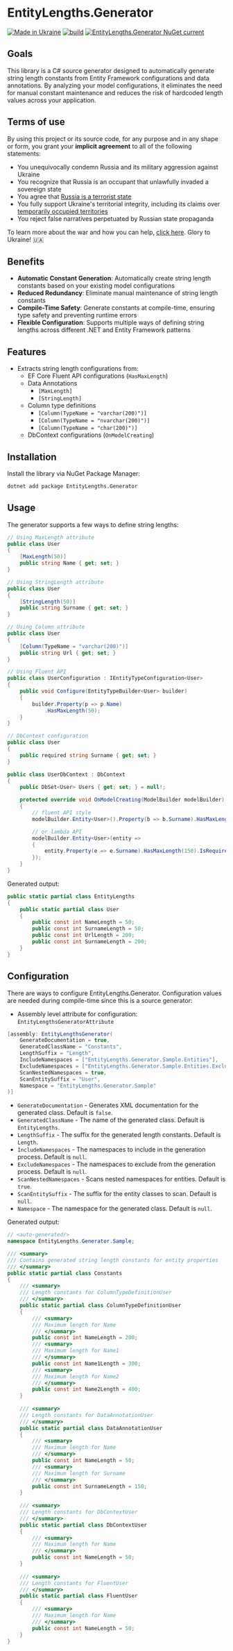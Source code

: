 # EntityLengths.Generator

[![Made in Ukraine](https://img.shields.io/badge/made_in-ukraine-ffd700.svg?labelColor=0057b7)](https://taraskovalenko.github.io/)
[![build](https://github.com/TarasKovalenko/EntityLengths.Generator/actions/workflows/dotnet.yml/badge.svg)](https://github.com/TarasKovalenko/EntityLengths.Generator/actions)
[![EntityLengths.Generator NuGet current](https://img.shields.io/nuget/v/EntityLengths.Generator?label=EntityLengths.Generator)](https://www.nuget.org/packages/EntityLengths.Generator/)

## Goals
This library is a C# source generator designed to automatically generate string length constants from Entity Framework configurations and data annotations.
By analyzing your model configurations, it eliminates the need for manual constant maintenance and reduces the risk of hardcoded length values across your application.

## Terms of use

By using this project or its source code, for any purpose and in any shape or form, you grant your **implicit agreement** to all of the following statements:

- You unequivocally condemn Russia and its military aggression against Ukraine
- You recognize that Russia is an occupant that unlawfully invaded a sovereign state
- You agree that [Russia is a terrorist state](https://www.europarl.europa.eu/doceo/document/RC-9-2022-0482_EN.html)
- You fully support Ukraine's territorial integrity, including its claims over [temporarily occupied territories](https://en.wikipedia.org/wiki/Russian-occupied_territories_of_Ukraine)
- You reject false narratives perpetuated by Russian state propaganda

To learn more about the war and how you can help, [click here](https://war.ukraine.ua/). Glory to Ukraine! 🇺🇦

## Benefits

- **Automatic Constant Generation**: Automatically create string length constants based on your existing model configurations
- **Reduced Redundancy**: Eliminate manual maintenance of string length constants
- **Compile-Time Safety**: Generate constants at compile-time, ensuring type safety and preventing runtime errors
- **Flexible Configuration**: Supports multiple ways of defining string lengths across different .NET and Entity Framework patterns

## Features

- Extracts string length configurations from:
    - EF Core Fluent API configurations (`HasMaxLength`)
    - Data Annotations
      - `[MaxLength]`
      - `[StringLength]`
    - Column type definitions 
      - `[Column(TypeName = "varchar(200)")]`
      - `[Column(TypeName = "nvarchar(200)")]`
      - `[Column(TypeName = "char(200)")]`
    - DbContext configurations (`OnModelCreating`)

## Installation

Install the library via NuGet Package Manager:

```bash
dotnet add package EntityLengths.Generator
```

## Usage

The generator supports a few ways to define string lengths:

```csharp
// Using MaxLength attribute
public class User
{
    [MaxLength(50)]
    public string Name { get; set; }
}

// Using StringLength attribute
public class User
{
    [StringLength(50)]
    public string Surname { get; set; }
}

// Using Column attribute
public class User
{
    [Column(TypeName = "varchar(200)")]
    public string Url { get; set; }
}

// Using Fluent API
public class UserConfiguration : IEntityTypeConfiguration<User>
{
    public void Configure(EntityTypeBuilder<User> builder)
    {
        builder.Property(p => p.Name)
            .HasMaxLength(50);
    }
}

// DbContext configuration
public class User
{
    public required string Surname { get; set; }
}

public class UserDbContext : DbContext
{
    public DbSet<User> Users { get; set; } = null!;

    protected override void OnModelCreating(ModelBuilder modelBuilder)
    {
        // fluent API style
        modelBuilder.Entity<User>().Property(b => b.Surname).HasMaxLength(150).IsRequired();

        // or lambda API
        modelBuilder.Entity<User>(entity =>
        {
            entity.Property(e => e.Surname).HasMaxLength(150).IsRequired();
        });
    }
}
```

Generated output:

```csharp
public static partial class EntityLengths 
{
    public static partial class User
    {
        public const int NameLength = 50;
        public const int SurnameLength = 50;
        public const int UrlLength = 200;
        public const int SurnameLength = 200;
    }
}
```

## Configuration
There are ways to configure EntityLengths.Generator. Configuration values are needed during compile-time since this is a source generator:

- Assembly level attribute for configuration: `EntityLengthsGeneratorAttribute`

```csharp
[assembly: EntityLengthsGenerator(
    GenerateDocumentation = true,
    GeneratedClassName = "Constants",
    LengthSuffix = "Length",
    IncludeNamespaces = ["EntityLengths.Generator.Sample.Entities"],
    ExcludeNamespaces = ["EntityLengths.Generator.Sample.Entities.Exclude"],
    ScanNestedNamespaces = true,
    ScanEntitySuffix = "User",
    Namespace = "EntityLengths.Generator.Sample"
)]
```

- `GenerateDocumentation` - Generates XML documentation for the generated class. Default is `false`.
- `GeneratedClassName` - The name of the generated class. Default is `EntityLengths`.
- `LengthSuffix` - The suffix for the generated length constants. Default is `Length`.
- `IncludeNamespaces` - The namespaces to include in the generation process. Default is `null`.
- `ExcludeNamespaces` - The namespaces to exclude from the generation process. Default is `null`.
- `ScanNestedNamespaces` - Scans nested namespaces for entities. Default is `true`.
- `ScanEntitySuffix` - The suffix for the entity classes to scan. Default is `null`.
- `Namespace` - The namespace for the generated class. Default is `null`.

Generated output:

```csharp
// <auto-generated/>
namespace EntityLengths.Generator.Sample;

/// <summary>
/// Contains generated string length constants for entity properties
/// </summary>
public static partial class Constants 
{
    /// <summary>
    /// Length constants for ColumnTypeDefinitionUser
    /// </summary>
    public static partial class ColumnTypeDefinitionUser
    {
        /// <summary>
        /// Maximum length for Name
        /// </summary>
        public const int NameLength = 200;
        /// <summary>
        /// Maximum length for Name1
        /// </summary>
        public const int Name1Length = 300;
        /// <summary>
        /// Maximum length for Name2
        /// </summary>
        public const int Name2Length = 400;
    }
    
    /// <summary>
    /// Length constants for DataAnnotationUser
    /// </summary>
    public static partial class DataAnnotationUser
    {
        /// <summary>
        /// Maximum length for Name
        /// </summary>
        public const int NameLength = 50;
        /// <summary>
        /// Maximum length for Surname
        /// </summary>
        public const int SurnameLength = 150;
    }
    
    /// <summary>
    /// Length constants for DbContextUser
    /// </summary>
    public static partial class DbContextUser
    {
        /// <summary>
        /// Maximum length for Name
        /// </summary>
        public const int NameLength = 50;
    }
    
    /// <summary>
    /// Length constants for FluentUser
    /// </summary>
    public static partial class FluentUser
    {
        /// <summary>
        /// Maximum length for Name
        /// </summary>
        public const int NameLength = 50;
    }
}
```
